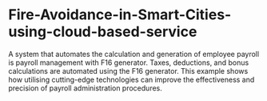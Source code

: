 # Fire-Avoidance-in-Smart-Cities-using-cloud-based-service
A system that automates the calculation and generation of employee payroll is payroll management with F16 generator. Taxes, deductions, and bonus calculations are automated using the F16 generator. This example shows how utilising cutting-edge technologies can improve the effectiveness and precision of payroll administration procedures.
